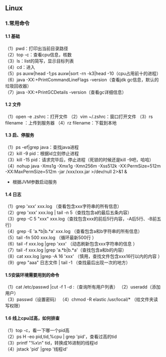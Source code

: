 ## Linux

### 1.常用命令

#### 1.1 基础
（1）pwd：打印出当前目录路径  
（2）top -c：查看cpu信息，核数  
（3）ls：list的简写，显示目标列表  
（4）cd：进入  
（5）ps auxw|head -1;ps auxw|sort -rn -k3|head -10（cpu占用前十的进程）  
（6）java -XX:+PrintCommandLineFlags -version（查看jdk gc信息，默认的垃圾回收器）  
（7）java -XX:+PrintGCDetails -version（查看gc详细信息）

#### 1.2 文件
（1）open -e .zshrc：打开文件
（2）vim ~/.zshrc：窗口打开文件
（3）rs filename ：上传到服务器
（4）rz filename：下载到本地

#### 1.3 启、停服务
（1）ps -ef|grep java：查找java进程  
（2）kill -9 pid：根据id立刻停止进程  
（3）kill -15 pid：请求完毕后，停止进程（死锁的时候还是kill -9吧，哈哈）   
（4）nohup java -Xms1g -Xmx1g -Xmn256m -Xss512k -XX:PermSize=512m -XX:MaxPermSize=512m -jar /xxx/xxx.jar >/dev/null 2>&1 &

- 根据JVM参数启动服务

#### 1.4 日志
（1）grep 'xxx' xxx.log （查看包含xxx字符串的所有信息）     
（2）grep 'xxx' xxx.log | tail -n 5（查找包含a的最后五条内容）  
（3）grep -C 5 "xxx" xxx.log（查找包含xxx的前后5行内容，-A后5行、-B前五行）       
（4）grep -E 'a.*b|b.*a' xxx.log （查看包含a和b字符串的所有信息）     
（5）tail -fn 500 xxx.log （循环最新500行 ）         
（6）tail -f xxx.log |grep 'xxx' （动态刷新包含xxx字符串的信息 ）       
（7）tail -f xxx.log |grep 'a.*b\|b.*a'（查找包含a和b的内容）       
（8）cat xxx.log |grep -A 16 'xxx' （慎用，查找文件包含xxx16行以内的内容 ）   
（9）grep "aaa" 日志文件 | tail -1  （查找最后出现一次的地方）

#### 1.5安装环境需要用到的命令
（1）cat /etc/passwd |cut -f 1 -d :（查询所有用户列表） 
（2）useradd（添加用户）    
（3）passwd（设置密码） 
（4）chmod -R elastic /usr/local/* （给文件夹读写权限） 

#### 1.6 线上cpu过高，如何排查
（1）top -c，看一下哪一个pid高    
（2）ps H -eo pid,tid,%cpu | grep 'pid'，查看过高的tid  
（3）printf "%x\n" tid，转换成16进制的线程id   
（4）jstack 'pid' |grep '线程id'    